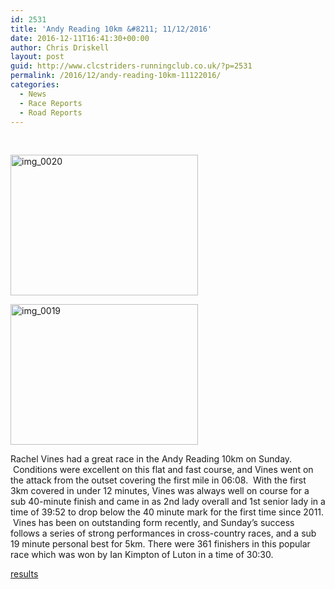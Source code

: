 ```yaml
---
id: 2531
title: 'Andy Reading 10km &#8211; 11/12/2016'
date: 2016-12-11T16:41:30+00:00
author: Chris Driskell
layout: post
guid: http://www.clcstriders-runningclub.co.uk/?p=2531
permalink: /2016/12/andy-reading-10km-11122016/
categories:
  - News
  - Race Reports
  - Road Reports
---
```

&nbsp;

[<img class="alignnone size-medium wp-image-2533" src="http://www.clcstriders-runningclub.co.uk/wplive/wp-content/uploads/2016/12/IMG_0020-300x225.jpg" alt="img_0020" width="300" height="225" srcset="http://www.clcstriders-runningclub.co.uk/wplive/wp-content/uploads/2016/12/IMG_0020-300x225.jpg 300w, http://www.clcstriders-runningclub.co.uk/wplive/wp-content/uploads/2016/12/IMG_0020-768x576.jpg 768w, http://www.clcstriders-runningclub.co.uk/wplive/wp-content/uploads/2016/12/IMG_0020-1024x768.jpg 1024w" sizes="(max-width: 300px) 100vw, 300px" />](http://www.clcstriders-runningclub.co.uk/wplive/wp-content/uploads/2016/12/IMG_0020.jpg)

[<img class="alignnone size-medium wp-image-2532" src="http://www.clcstriders-runningclub.co.uk/wplive/wp-content/uploads/2016/12/IMG_0019-300x225.jpg" alt="img_0019" width="300" height="225" srcset="http://www.clcstriders-runningclub.co.uk/wplive/wp-content/uploads/2016/12/IMG_0019-300x225.jpg 300w, http://www.clcstriders-runningclub.co.uk/wplive/wp-content/uploads/2016/12/IMG_0019-768x576.jpg 768w, http://www.clcstriders-runningclub.co.uk/wplive/wp-content/uploads/2016/12/IMG_0019-1024x768.jpg 1024w" sizes="(max-width: 300px) 100vw, 300px" />](http://www.clcstriders-runningclub.co.uk/wplive/wp-content/uploads/2016/12/IMG_0019.jpg)

Rachel Vines had a great race in the Andy Reading 10km on Sunday.  Conditions were excellent on this flat and fast course, and Vines went on the attack from the outset covering the first mile in 06:08.  With the first 3km covered in under 12 minutes, Vines was always well on course for a sub 40-minute finish and came in as 2nd lady overall and 1st senior lady in a time of 39:52 to drop below the 40 minute mark for the first time since 2011.  Vines has been on outstanding form recently, and Sunday’s success follows a series of strong performances in cross-country races, and a sub 19 minute personal best for 5km. There were 361 finishers in this popular race which was won by Ian Kimpton of Luton in a time of 30:30.

[results](http://dbmaxresults.co.uk/results.aspx?CId=16421&RId=8041)

&nbsp;